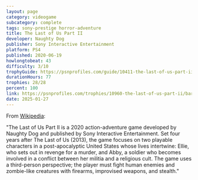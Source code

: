 ```yaml
---
layout: page
category: videogame
subcategory: complete
tags: sony-prestige horror-adventure
title: The Last of Us Part II
developer: Naughty Dog
publisher: Sony Interactive Entertainment
platform: PS4
published: 2020-06-19
howlongtobeat: 43
difficulty: 3/10
trophyGuide: https://psnprofiles.com/guide/10411-the-last-of-us-part-ii-trophy-guide
durationHours: 77
trophies: 28/28
percent: 100
link: https://psnprofiles.com/trophies/10960-the-last-of-us-part-ii/barrelofjuice
date: 2025-01-27
---
```


From [Wikipedia](https://en.wikipedia.org/wiki/The_Last_of_Us_Part_II):

"The Last of Us Part II is a 2020 action-adventure game developed by Naughty Dog and published by Sony Interactive Entertainment. Set four years after The Last of Us (2013), the game focuses on two playable characters in a post-apocalyptic United States whose lives intertwine: Ellie, who sets out in revenge for a murder, and Abby, a soldier who becomes involved in a conflict between her militia and a religious cult. The game uses a third-person perspective; the player must fight human enemies and zombie-like creatures with firearms, improvised weapons, and stealth."
